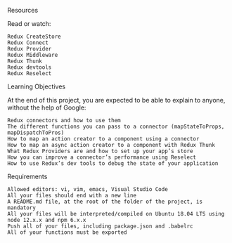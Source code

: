Resources

Read or watch:

    Redux CreateStore
    Redux Connect
    Redux Provider
    Redux Middleware
    Redux Thunk
    Redux devtools
    Redux Reselect

Learning Objectives

At the end of this project, you are expected to be able to explain to anyone, without the help of Google:

    Redux connectors and how to use them
    The different functions you can pass to a connector (mapStateToProps, mapDispatchToPros)
    How to map an action creator to a component using a connector
    How to map an async action creator to a component with Redux Thunk
    What Redux Providers are and how to set up your app’s store
    How you can improve a connector’s performance using Reselect
    How to use Redux’s dev tools to debug the state of your application

Requirements

    Allowed editors: vi, vim, emacs, Visual Studio Code
    All your files should end with a new line
    A README.md file, at the root of the folder of the project, is mandatory
    All your files will be interpreted/compiled on Ubuntu 18.04 LTS using node 12.x.x and npm 6.x.x
    Push all of your files, including package.json and .babelrc
    All of your functions must be exported

